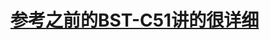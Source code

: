 # [参考之前的BST-C51讲的很详细](https://github.com/yujiecong/yjc-BST-M51-learning/edit/master/contents/project9%20%E5%8D%95%E7%89%87%E6%9C%BA%E4%B8%AD%E6%96%AD%E7%B3%BB%E7%BB%9F/README.md)
